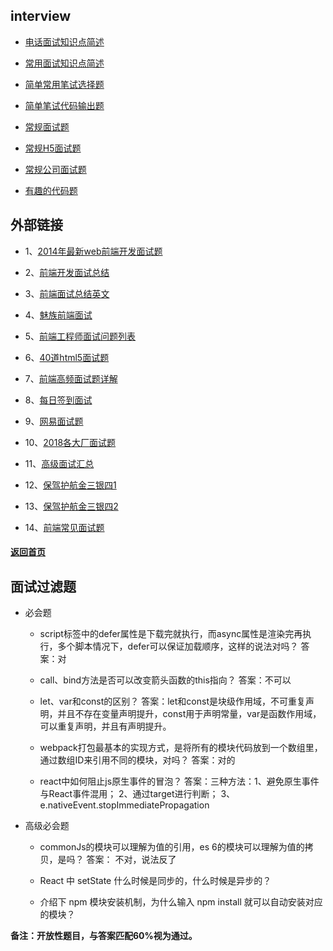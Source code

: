 ## interview

* [电话面试知识点简述](simpleInterview)

* [常用面试知识点简述](summary)

* [简单常用笔试选择题](selectWritten)

* [简单笔试代码输出题](simpleWritten)

* [常规面试题](common-interview)

* [常规H5面试题](h5)

* [常规公司面试题](company)

* [有趣的代码题](fun-interview)

## 外部链接

* 1、[2014年最新web前端开发面试题](http://www.phperz.com/article/14/0925/25668.html#jshttp://www.w3cfuns.com/article-5598http://weibo.com/p/23041887ca447d0102vpk4)

* 2、[前端开发面试总结](https://github.com/hawx1993/Front-end-Interview-questions/blob/master/README.md)

* 3、[前端面试总结英文](https://github.com/h5bp/Front-end-Developer-Interview-Questions)

* 4、[魅族前端面试](http://www.w3cfuns.com/blog-5469697-5406704.html)

* 5、[前端工程师面试问题列表](http://blog.jobbole.com/29269/)

* 6、[40道html5面试题](http://blog.jobbole.com/78346/)

* 7、[前端高频面试题详解](https://juejin.im/post/5c7bd72ef265da2de80f7f17)

* 8、[每日签到面试](https://github.com/Advanced-Frontend/Daily-Interview-Question/blob/master/datum/summary.md)

* 9、[网易面试题](https://github.com/yygmind/blog)

* 10、[2018各大厂面试题](https://segmentfault.com/a/1190000016868065)

* 11、[高级面试汇总](https://segmentfault.com/a/1190000017137059)

* 12、[保驾护航金三银四1](https://juejin.im/post/5c64d15d6fb9a049d37f9c20#heading-53)

* 13、[保驾护航金三银四2](https://juejin.im/post/5c92f499f265da612647b754)

* 14、[前端常见面试题](https://juejin.im/post/5aae076d6fb9a028cc6100a9)

#### [返回首页](../../)


## 面试过滤题

* 必会题

  - script标签中的defer属性是下载完就执行，而async属性是渲染完再执行，多个脚本情况下，defer可以保证加载顺序，这样的说法对吗？  答案：对

  - call、bind方法是否可以改变箭头函数的this指向？  答案：不可以

  - let、var和const的区别？   答案：let和const是块级作用域，不可重复声明，并且不存在变量声明提升，const用于声明常量，var是函数作用域，可以重复声明，并且有声明提升。

  - webpack打包最基本的实现方式，是将所有的模块代码放到一个数组里，通过数组ID来引用不同的模块，对吗？   答案：对的

  - react中如何阻止js原生事件的冒泡？   答案：三种方法：1、避免原生事件与React事件混用； 2、通过target进行判断； 3、e.nativeEvent.stopImmediatePropagation

* 高级必会题

  - commonJs的模块可以理解为值的引用，es 6的模块可以理解为值的拷贝，是吗？  答案： 不对，说法反了

  - React 中 setState 什么时候是同步的，什么时候是异步的？

  - 介绍下 npm 模块安装机制，为什么输入 npm install 就可以自动安装对应的模块？

**备注：开放性题目，与答案匹配60%视为通过。**

